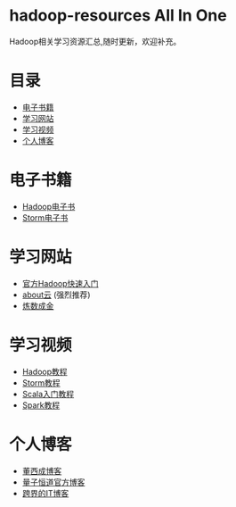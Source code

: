 # hadoop-resources All In One
Hadoop相关学习资源汇总,随时更新，欢迎补充。
# 目录
* [电子书籍](#电子书籍)
* [学习网站](#学习网站)
* [学习视频](#学习视频)
* [个人博客](#个人博客)

# 电子书籍
* [Hadoop电子书](http://pan.baidu.com/s/1eQxt7yU) 
* [Storm电子书](http://pan.baidu.com/s/1bndMQLp)

# 学习网站
* [官方Hadoop快速入门](http://hadoop.apache.org/docs/r1.0.4/cn/quickstart.html) 
* [about云](http://www.aboutyun.com/) (强烈推荐)
* [炼数成金](http://www.dataguru.cn/)

# 学习视频
* [Hadoop教程](http://pan.baidu.com/s/1jo4hS) 
* [Storm教程](http://pan.baidu.com/s/1gdm2fIj) 
* [Scala入门教程](http://pan.baidu.com/s/1sjPxyYL)
* [Spark教程](http://www.infoq.com/cn/dockers/)

# 个人博客
* [董西成博客](http://dongxicheng.org/)
* [量子恒道官方博客](http://blog.linezing.com/)
* [跨界的IT博客](http://blog.fens.me/)
